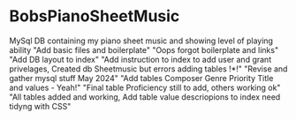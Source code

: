 # BobsPianoSheetMusic
MySql DB containing my piano sheet music and showing level of playing ability
"Add basic files and boilerplate"
"Oops forgot boilerplate and links"
"Add DB layout to index"
"Add instruction to index to add user and grant privelages, Created db Sheetmusic but errors adding tables !*!"
"Revise and gather mysql stuff May 2024"
"Add tables Composer Genre Priority Title and values - Yeah!"
"Final table Proficiency still to add, others working ok"
"All tables added and working, Add table value descriopions to index need tidyng with CSS"